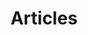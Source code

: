 ---
title: Articles
layout: category
permalink: /articles/
taxonomy: article
author_profile: false
---
